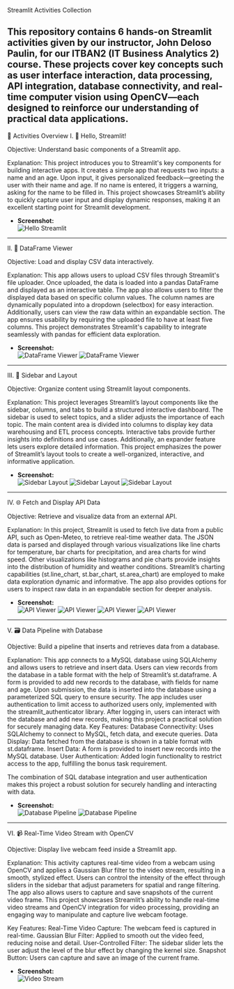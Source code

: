 Streamlit Activities Collection

This repository contains 6 hands-on Streamlit activities given by our instructor, John Deloso Paulin, for our ITBAN2 (IT Business Analytics 2) course. These projects cover key concepts such as user interface interaction, data processing, API integration, database connectivity, and real-time computer vision using OpenCV—each designed to reinforce our understanding of practical data applications.
---

📘 Activities Overview
I. 🚀 Hello, Streamlit!

Objective: Understand basic components of a Streamlit app.

Explanation: This project introduces you to Streamlit's key components for building interactive apps. It creates a simple app that requests two inputs: a name and an age. Upon input, it gives personalized feedback—greeting the user with their name and age. If no name is entered, it triggers a warning, asking for the name to be filled in. This project showcases Streamlit’s ability to quickly capture user input and display dynamic responses, making it an excellent starting point for Streamlit development.

- **Screenshot:**  
  ![Hello Streamlit](screenshots/activity1.png)

---

II. 🧾 DataFrame Viewer

Objective: Load and display CSV data interactively.

Explanation: This app allows users to upload CSV files through Streamlit's file uploader. Once uploaded, the data is loaded into a pandas DataFrame and displayed as an interactive table. The app also allows users to filter the displayed data based on specific column values. The column names are dynamically populated into a dropdown (selectbox) for easy interaction. Additionally, users can view the raw data within an expandable section. The app ensures usability by requiring the uploaded file to have at least five columns. This project demonstrates Streamlit's capability to integrate seamlessly with pandas for efficient data exploration.
- **Screenshot:**  
  ![DataFrame Viewer](screenshots/activity2.png)
  ![DataFrame Viewer](screenshots/activity2a.png)

---

III. 🧩 Sidebar and Layout

Objective: Organize content using Streamlit layout components.

Explanation: This project leverages Streamlit’s layout components like the sidebar, columns, and tabs to build a structured interactive dashboard. The sidebar is used to select topics, and a slider adjusts the importance of each topic. The main content area is divided into columns to display key data warehousing and ETL process concepts. Interactive tabs provide further insights into definitions and use cases. Additionally, an expander feature lets users explore detailed information. This project emphasizes the power of Streamlit’s layout tools to create a well-organized, interactive, and informative application.
- **Screenshot:**  
  ![Sidebar Layout](screenshots/activity3.png)
  ![Sidebar Layout](screenshots/activity3a.png)
  ![Sidebar Layout](screenshots/activity3b.png)

---

IV. 🌐 Fetch and Display API Data

Objective: Retrieve and visualize data from an external API.

Explanation: In this project, Streamlit is used to fetch live data from a public API, such as Open-Meteo, to retrieve real-time weather data. The JSON data is parsed and displayed through various visualizations like line charts for temperature, bar charts for precipitation, and area charts for wind speed. Other visualizations like histograms and pie charts provide insights into the distribution of humidity and weather conditions. Streamlit’s charting capabilities (st.line_chart, st.bar_chart, st.area_chart) are employed to make data exploration dynamic and informative. The app also provides options for users to inspect raw data in an expandable section for deeper analysis.
- **Screenshot:**  
  ![API Viewer](screenshots/activity4.png)
  ![API Viewer](screenshots/activity4a.png)
  ![API Viewer](screenshots/activity4b.png)
  ![API Viewer](screenshots/activity4c.png)
  

---

V. 🗃️ Data Pipeline with Database

Objective: Build a pipeline that inserts and retrieves data from a database.

Explanation: This app connects to a MySQL database using SQLAlchemy and allows users to retrieve and insert data. Users can view records from the database in a table format with the help of Streamlit’s st.dataframe. A form is provided to add new records to the database, with fields for name and age. Upon submission, the data is inserted into the database using a parameterized SQL query to ensure security. The app includes user authentication to limit access to authorized users only, implemented with the streamlit_authenticator library. After logging in, users can interact with the database and add new records, making this project a practical solution for securely managing data.
Key Features:
Database Connectivity: Uses SQLAlchemy to connect to MySQL, fetch data, and execute queries.
Data Display: Data fetched from the database is shown in a table format with st.dataframe.
Insert Data: A form is provided to insert new records into the MySQL database.
User Authentication: Added login functionality to restrict access to the app, fulfilling the bonus task requirement.

The combination of SQL database integration and user authentication makes this project a robust solution for securely handling and interacting with data.
- **Screenshot:**  
  ![Database Pipeline](screenshots/activity5.png)
  ![Database Pipeline](screenshots/activity5a.png)


---

VI. 📹 Real-Time Video Stream with OpenCV

Objective: Display live webcam feed inside a Streamlit app.

Explanation: This activity captures real-time video from a webcam using OpenCV and applies a Gaussian Blur filter to the video stream, resulting in a smooth, stylized effect. Users can control the intensity of the effect through sliders in the sidebar that adjust parameters for spatial and range filtering. The app also allows users to capture and save snapshots of the current video frame. This project showcases Streamlit’s ability to handle real-time video streams and OpenCV integration for video processing, providing an engaging way to manipulate and capture live webcam footage.

Key Features:
Real-Time Video Capture: The webcam feed is captured in real-time.
Gaussian Blur Filter: Applied to smooth out the video feed, reducing noise and detail.
User-Controlled Filter: The sidebar slider lets the user adjust the level of the blur effect by changing the kernel size.
Snapshot Button: Users can capture and save an image of the current frame.
- **Screenshot:**  
  ![Video Stream](screenshots/activity6.png)

